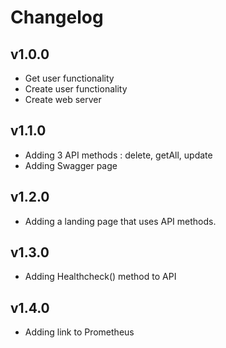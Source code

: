 # Changelog 

## v1.0.0

- Get user functionality
- Create user functionality
- Create web server

## v1.1.0

 - Adding 3 API methods : delete, getAll, update
 - Adding Swagger page

## v1.2.0

- Adding a landing page that uses API methods. 

## v1.3.0

- Adding Healthcheck() method to API 

## v1.4.0

- Adding link to Prometheus